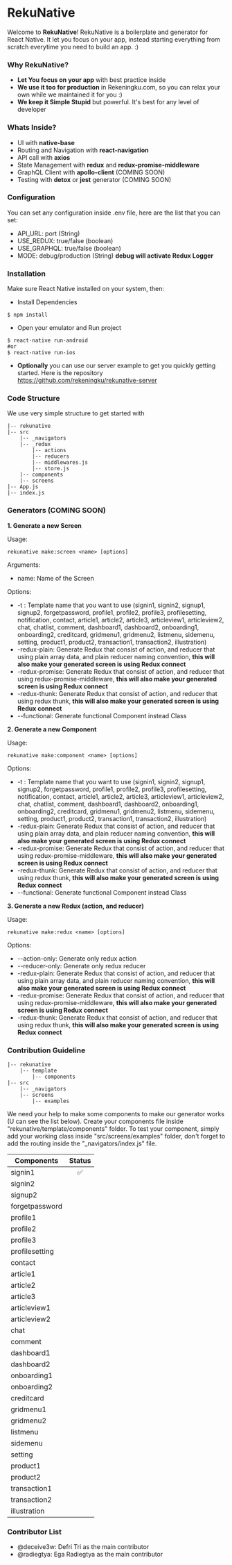 # RekuNative

Welcome to **RekuNative**! RekuNative is a boilerplate and generator for React Native. It let you focus on your app, instead starting everything from scratch everytime you need to build an app. :)

### Why RekuNative?

- **Let You focus on your app** with best practice inside
- **We use it too for production** in Rekeningku.com, so you can relax your own while we maintained it for you :)
- **We keep it Simple Stupid** but powerful. It's best for any level of developer

### Whats Inside?

- UI with **native-base**
- Routing and Navigation with **react-navigation**
- API call with **axios**
- State Management with **redux** and **redux-promise-middleware**
- GraphQL Client with **apollo-client** (COMING SOON)
- Testing with **detox** or **jest** generator (COMING SOON)

### Configuration

You can set any configuration inside .env file, here are the list that you can set:
- API_URL: port (String)
- USE_REDUX: true/false (boolean)
- USE_GRAPHQL: true/false (boolean)
- MODE: debug/production (String) **debug will activate Redux Logger**

### Installation

Make sure React Native installed on your system, then:

- Install Dependencies

```
$ npm install
```

- Open your emulator and Run project

```
$ react-native run-android 
#or
$ react-native run-ios
```

- **Optionally** you can use our server example to get you quickly getting started. Here is the repository https://github.com/rekeningku/rekunative-server


### Code Structure

We use very simple structure to get started with

```
|-- rekunative
|-- src
    |-- _navigators
    |-- _redux
        |-- actions
        |-- reducers
        |-- middlewares.js
        |-- store.js
    |-- components
    |-- screens
|-- App.js
|-- index.js
```

### Generators (COMING SOON)

**1. Generate a new Screen**

Usage:
```
rekunative make:screen <name> [options]
```

Arguments:

- name: Name of the Screen

Options:

- -t <value>: Template name that you want to use (signin1, signin2, signup1, signup2, forgetpassword, profile1, profile2, profile3, profilesetting, notification, contact, article1, article2, article3, articleview1, articleview2, chat, chatlist, comment, dashboard1, dashboard2, onboarding1, onboarding2, creditcard, gridmenu1, gridmenu2, listmenu, sidemenu, setting, product1, product2, transaction1, transaction2, illustration) 
- -redux-plain: Generate Redux that consist of action, and reducer that using plain array data, and plain reducer naming convention, **this will also make your generated screen is using Redux connect**
- -redux-promise: Generate Redux that consist of action, and reducer that using redux-promise-middleware, **this will also make your generated screen is using Redux connect**
- -redux-thunk: Generate Redux that consist of action, and reducer that using redux thunk, **this will also make your generated screen is using Redux connect**
- --functional: Generate functional Component instead Class

**2. Generate a new Component**

Usage:

```
rekunative make:component <name> [options]
```

Options:

- -t <value>: Template name that you want to use (signin1, signin2, signup1, signup2, forgetpassword, profile1, profile2, profile3, profilesetting, notification, contact, article1, article2, article3, articleview1, articleview2, chat, chatlist, comment, dashboard1, dashboard2, onboarding1, onboarding2, creditcard, gridmenu1, gridmenu2, listmenu, sidemenu, setting, product1, product2, transaction1, transaction2, illustration)
- -redux-plain: Generate Redux that consist of action, and reducer that using plain array data, and plain reducer naming convention, **this will also make your generated screen is using Redux connect**
- -redux-promise: Generate Redux that consist of action, and reducer that using redux-promise-middleware, **this will also make your generated screen is using Redux connect**
- -redux-thunk: Generate Redux that consist of action, and reducer that using redux thunk, **this will also make your generated screen is using Redux connect**
- --functional: Generate functional Component instead Class

**3. Generate a new Redux (action, and reducer)**

Usage:

```
rekunative make:redux <name> [options]
```

Options:

- --action-only: Generate only redux action
- --reducer-only: Generate only redux reducer
- -redux-plain: Generate Redux that consist of action, and reducer that using plain array data, and plain reducer naming convention, **this will also make your generated screen is using Redux connect**
- -redux-promise: Generate Redux that consist of action, and reducer that using redux-promise-middleware, **this will also make your generated screen is using Redux connect**
- -redux-thunk: Generate Redux that consist of action, and reducer that using redux thunk, **this will also make your generated screen is using Redux connect**

### Contribution Guideline

```
|-- rekunative
    |-- template
        |-- components 
|-- src
    |-- _navigators
    |-- screens
        |-- examples
```

We need your help to make some components to make our generator works (U can see the list below). Create your components file inside "rekunative/template/components" folder. To test your component, simply add your working class inside "src/screens/examples" folder, don't forget to add the routing inside the "_navigators/index.js" file.

|   Components | Status  |
|--------------------|:-----:|
| signin1   |   ✅   |
| signin2 ||
| signup2     |      |
| forgetpassword             |      |
| profile1             |      |
| profile2             |      |
| profile3             |      |
| profilesetting             |      |
| contact             |      |
| article1             |      |
| article2             |      |
| article3             |      |
| articleview1             |      |
| articleview2             |      |
| chat             |      |
| comment             |      |
| dashboard1             |      |
| dashboard2             |      |
| onboarding1             |      |
| onboarding2             |      |
| creditcard             |      |
| gridmenu1             |      |
| gridmenu2             |      |
| listmenu             |      |
| sidemenu             |      |
| setting             |      |
| product1             |      |
| product2             |      |
| transaction1             |      |
| transaction2             |      |
| illustration             |      |


### Contributor List

- @deceive3w: Defri Tri as the main contributor
- @radiegtya: Ega Radiegtya as the main contributor